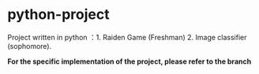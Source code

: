 # python-project
Project written in python ：1. Raiden Game (Freshman) 2. Image classifier (sophomore).

**For the specific implementation of the project, please refer to the branch**
